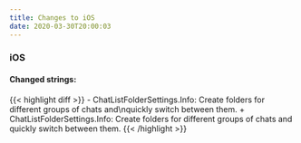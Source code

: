 ```yaml
---
title: Changes to iOS
date: 2020-03-30T20:00:03
---
```

<h3>iOS</h3>
<h4>Changed strings:</h4>
{{< highlight diff >}}
- ChatListFolderSettings.Info: Create folders for different groups of chats and\nquickly switch between them.
+ ChatListFolderSettings.Info: Create folders for different groups of chats and quickly switch between them.
{{< /highlight >}}
